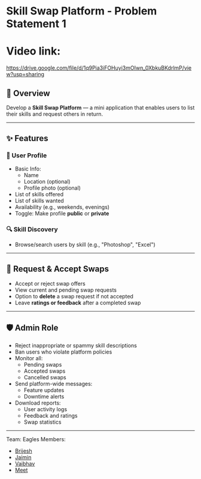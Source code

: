 # Skill Swap Platform  - Problem Statement 1

# Video link:
https://drive.google.com/file/d/1q9Pia3iFOHuyi3mOIwn_0XbkuBKdrlmP/view?usp=sharing

## 📝 Overview
Develop a **Skill Swap Platform** — a mini application that enables users to list their skills and request others in return.

---

## ✨ Features

### 👤 User Profile
- Basic Info:
  - Name
  - Location (optional)
  - Profile photo (optional)
- List of skills offered
- List of skills wanted
- Availability (e.g., weekends, evenings)
- Toggle: Make profile **public** or **private**

### 🔍 Skill Discovery
- Browse/search users by skill (e.g., "Photoshop", "Excel")

---

## 🔁 Request & Accept Swaps
- Accept or reject swap offers
- View current and pending swap requests
- Option to **delete** a swap request if not accepted
- Leave **ratings or feedback** after a completed swap

---

## 🛡️ Admin Role

- Reject inappropriate or spammy skill descriptions
- Ban users who violate platform policies
- Monitor all:
  - Pending swaps
  - Accepted swaps
  - Cancelled swaps
- Send platform-wide messages:
  - Feature updates
  - Downtime alerts
- Download reports:
  - User activity logs
  - Feedback and ratings
  - Swap statistics

---

Team: Eagles
Members:
- [Brijesh](brijeshthummar04@gmail.com)
- [Jaimin](jaiminkapadiya13@gmail.com)
- [Vaibhav](vaibhavthummar9@gmail.com)
- [Meet](sagarmeet24@gmail.com)